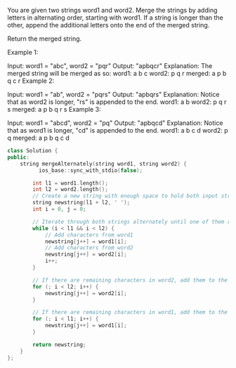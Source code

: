 You are given two strings word1 and word2. Merge the strings by adding letters in alternating order, starting with word1. If a string is longer than the other, append the additional letters onto the end of the merged string.

Return the merged string.

Example 1:

Input: word1 = "abc", word2 = "pqr"
Output: "apbqcr"
Explanation: The merged string will be merged as so:
word1: a b c
word2: p q r
merged: a p b q c r
Example 2:

Input: word1 = "ab", word2 = "pqrs"
Output: "apbqrs"
Explanation: Notice that as word2 is longer, "rs" is appended to the end.
word1: a b
word2: p q r s
merged: a p b q r s
Example 3:

Input: word1 = "abcd", word2 = "pq"
Output: "apbqcd"
Explanation: Notice that as word1 is longer, "cd" is appended to the end.
word1: a b c d
word2: p q
merged: a p b q c d

```cpp
class Solution {
public:
    string mergeAlternately(string word1, string word2) {
          ios_base::sync_with_stdio(false);

        int l1 = word1.length();
        int l2 = word2.length();
        // Create a new string with enough space to hold both input strings
        string newstring(l1 + l2, ' ');
        int i = 0, j = 0;

        // Iterate through both strings alternately until one of them reaches its end
        while (i < l1 && i < l2) {
            // Add characters from word1
            newstring[j++] = word1[i];
            // Add characters from word2
            newstring[j++] = word2[i];
            i++;
        }

        // If there are remaining characters in word2, add them to the new string
        for (; i < l2; i++) {
            newstring[j++] = word2[i];
        }

        // If there are remaining characters in word1, add them to the new string
        for (; i < l1; i++) {
            newstring[j++] = word1[i];
        }

        return newstring;
    }
};
```
